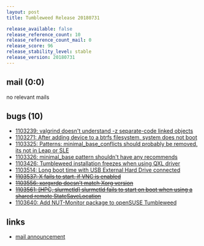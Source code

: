 ```yaml
---
layout: post
title: Tumbleweed Release 20180731

release_available: false
release_reference_count: 10
release_reference_count_mail: 0
release_score: 96
release_stability_level: stable
release_version: 20180731
---
```


## mail (0:0)

no relevant mails

## bugs (10)

<!--more-->

- [1103239: valgrind doesn't understand -z separate-code linked objects](https://bugzilla.opensuse.org/show_bug.cgi?id=1103239)
- [1103271: After adding device to a btrfs filesystem, system does not boot](https://bugzilla.opensuse.org/show_bug.cgi?id=1103271)
- [1103325: Patterns: minimal_base_conflicts should probably be removed, its not in Leap or SLE](https://bugzilla.opensuse.org/show_bug.cgi?id=1103325)
- [1103326: minimal_base pattern shouldn't have any recommends](https://bugzilla.opensuse.org/show_bug.cgi?id=1103326)
- [1103426: Tumbleweed installation freezes when using QXL driver](https://bugzilla.opensuse.org/show_bug.cgi?id=1103426)
- [1103514: Long boot time with USB External Hard Drive connected](https://bugzilla.opensuse.org/show_bug.cgi?id=1103514)
- ~~[1103537: X fails to start, if VNC is enabled](https://bugzilla.opensuse.org/show_bug.cgi?id=1103537)~~
- ~~[1103556: xorgxrdp doesn't match Xorg version](https://bugzilla.opensuse.org/show_bug.cgi?id=1103556)~~
- ~~[1103561: \[HPC, slurmctld\] slurmctld fails to start on boot when using a shared remote StateSaveLocation](https://bugzilla.opensuse.org/show_bug.cgi?id=1103561)~~
- [1103640: Add NUT-Monitor package to openSUSE Tumbleweed](https://bugzilla.opensuse.org/show_bug.cgi?id=1103640)



## links

- [mail announcement](https://lists.opensuse.org/opensuse-factory/2018-08/msg00056.html)
